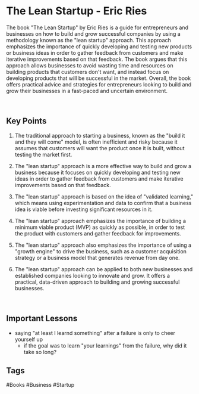 # The Lean Startup - Eric Ries

The book "The Lean Startup" by Eric Ries is a guide for entrepreneurs and businesses on how to build and grow successful companies by using a methodology known as the "lean startup" approach. This approach emphasizes the importance of quickly developing and testing new products or business ideas in order to gather feedback from customers and make iterative improvements based on that feedback. The book argues that this approach allows businesses to avoid wasting time and resources on building products that customers don't want, and instead focus on developing products that will be successful in the market. Overall, the book offers practical advice and strategies for entrepreneurs looking to build and grow their businesses in a fast-paced and uncertain environment.

<br>

## Key Points

1.  The traditional approach to starting a business, known as the "build it and they will come" model, is often inefficient and risky because it assumes that customers will want the product once it is built, without testing the market first.

2.  The "lean startup" approach is a more effective way to build and grow a business because it focuses on quickly developing and testing new ideas in order to gather feedback from customers and make iterative improvements based on that feedback.

3.  The "lean startup" approach is based on the idea of "validated learning," which means using experimentation and data to confirm that a business idea is viable before investing significant resources in it.

4.  The "lean startup" approach emphasizes the importance of building a minimum viable product (MVP) as quickly as possible, in order to test the product with customers and gather feedback for improvements.

5.  The "lean startup" approach also emphasizes the importance of using a "growth engine" to drive the business, such as a customer acquisition strategy or a business model that generates revenue from day one.

6.  The "lean startup" approach can be applied to both new businesses and established companies looking to innovate and grow. It offers a practical, data-driven approach to building and growing successful businesses.

<br>

## Important Lessons

- saying "at least I learnd something" after a failure is only to cheer yourself up
	- if the goal was to learn "your learnings" from the failure, why did it take so long?

## Tags

#Books #Business #Startup